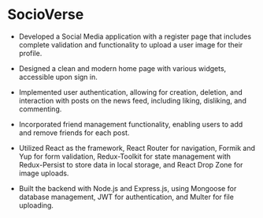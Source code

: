 # SocioVerse
* Developed a Social Media application with a register page that includes complete validation and functionality to upload a user image for their profile.

* Designed a clean and modern home page with various widgets, accessible upon sign in.

* Implemented user authentication, allowing for creation, deletion, and interaction with posts on the news feed, including liking, disliking, and commenting.

* Incorporated friend management functionality, enabling users to add and remove friends for each post.

* Utilized React as the framework, React Router for navigation, Formik and Yup for form validation, Redux-Toolkit for state management with Redux-Persist to store data in    local storage, and React Drop Zone for image uploads.

* Built the backend with Node.js and Express.js, using Mongoose for database management, JWT for authentication, and Multer for file uploading.
